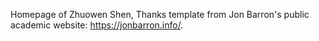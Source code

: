 Homepage of Zhuowen Shen, Thanks template from Jon Barron's public academic website: https://jonbarron.info/.
<!-- # mickshen7558.github.io -->
